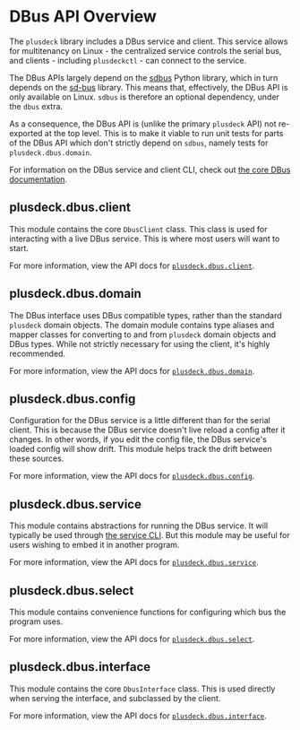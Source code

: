 # DBus API Overview

The `plusdeck` library includes a DBus service and client. This service allows for multitenancy on Linux - the centralized service controls the serial bus, and clients - including `plusdeckctl` - can connect to the service.

The DBus APIs largely depend on the [sdbus](https://pypi.org/project/sdbus/) Python library, which in turn depends on the [sd-bus](https://www.freedesktop.org/software/systemd/man/latest/sd-bus.html) library. This means that, effectively, the DBus API is only available on Linux. `sdbus` is therefore an optional dependency, under the `dbus` extra.

As a consequence, the DBus API is (unlike the primary `plusdeck` API) not re-exported at the top level. This is to make it viable to run unit tests for parts of the DBus API which don't strictly depend on `sdbus`, namely tests for `plusdeck.dbus.domain`.

For information on the DBus service and client CLI, check out [the core DBus documentation](../../dbus/index.md).

## plusdeck.dbus.client

This module contains the core `DbusClient` class. This class is used for interacting with a live DBus service. This is where most users will want to start.

For more information, view the API docs for [`plusdeck.dbus.client`](./plusdeck.dbus.client.md).

## plusdeck.dbus.domain

The DBus interface uses DBus compatible types, rather than the standard `plusdeck` domain objects. The domain module contains type aliases and mapper classes for converting to and from `plusdeck` domain objects and DBus types. While not strictly necessary for using the client, it's highly recommended.

For more information, view the API docs for [`plusdeck.dbus.domain`](./plusdeck.dbus.domain.md).

## plusdeck.dbus.config

Configuration for the DBus service is a little different than for the serial client. This is because the DBus service doesn't live reload a config after it changes. In other words, if you edit the config file, the DBus service's loaded config will show drift. This module helps track the drift between these sources.

For more information, view the API docs for [`plusdeck.dbus.config`](./plusdeck.dbus.config.md).

## plusdeck.dbus.service

This module contains abstractions for running the DBus service. It will typically be used through [the service CLI](../../dbus/service.md). But this module may be useful for users wishing to embed it in another program.

For more information, view the API docs for [`plusdeck.dbus.service`](./plusdeck.dbus.service.md).

## plusdeck.dbus.select

This module contains convenience functions for configuring which bus the program uses.

For more information, view the API docs for [`plusdeck.dbus.select`](./plusdeck.dbus.select.md).

## plusdeck.dbus.interface

This module contains the core `DbusInterface` class. This is used directly when serving the interface, and subclassed by the client.

For more information, view the API docs for [`plusdeck.dbus.interface`](./plusdeck.dbus.interface.md).

